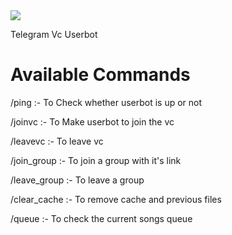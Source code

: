 <img src="https://raw.githubusercontent.com/nandydark/vc-telegram-userbot/main/Logo.png?token=AVUCF6EZOHOWLUM57BW7R73BIRKBO">

Telegram Vc Userbot 

# Available Commands

/ping :- To Check whether userbot is up or not

/joinvc :- To Make userbot to join the vc

/leavevc :- To leave vc

/join_group :- To join a group with it's link

/leave_group :- To leave a group 

/clear_cache :- To remove cache and previous files

/queue :- To check the current songs queue
